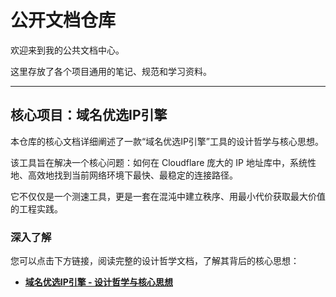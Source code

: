 # 公开文档仓库

欢迎来到我的公共文档中心。

这里存放了各个项目通用的笔记、规范和学习资料。

---

## 核心项目：域名优选IP引擎

本仓库的核心文档详细阐述了一款“域名优选IP引擎”工具的设计哲学与核心思想。

该工具旨在解决一个核心问题：如何在 Cloudflare 庞大的 IP 地址库中，系统性地、高效地找到当前网络环境下最快、最稳定的连接路径。

它不仅仅是一个测速工具，更是一套在混沌中建立秩序、用最小代价获取最大价值的工程实践。

### 深入了解

您可以点击下方链接，阅读完整的设计哲学文档，了解其背后的核心思想：

*   **[域名优选IP引擎 - 设计哲学与核心思想](./域名优选IP引擎%20-%20设计哲学与核心思想.md)**